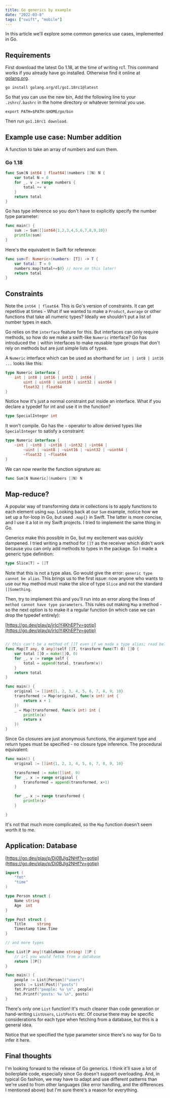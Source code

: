 ```yaml
---
title: Go generics by example
date: "2022-03-8"
tags: ["swift", "mobile"]
---
```



In this article we'll explore some common generics use cases, implemented in Go.

## Requirements

First download the latest Go 1.18, at the time of writing rc1. This command works if you already have go installed. Otherwise find it online at [golang.org](https://golang.org). 

```
go install golang.org/dl/go1.18rc1@latest
```

So that you can use the new bin, Add the following line to your `.zshrc`/`.bashrc` in the home directory or whatever terminal you use. 
```
export PATH=$PATH:$HOME/go/bin
```

Then run `go1.18rc1 download`.

## Example use case: Number addition

A function to take an array of numbers and sum them.

### Go 1.18

```go
func Sum[N int64 | float64](numbers []N) N {
    var total N = 0
    for _, v := range numbers {
        total += v
    }
    return total
}
```

Go has type inference so you don't have to explicitly specify the number type parameter:
```go
func main() {
    sum := Sum([]int64{1,2,3,4,5,6,7,8,9,10})
    println(sum)
}
```

Here's the equivalent in Swift for reference:
```swift
func sum<T: Numeric>(numbers: [T]) -> T {
    var total: T = 0
    numbers.map{total+=$0} // more on this later!
    return total
}
```

## Constraints

Note the `int64 | float64`. This is Go's version of constraints. It can get repetitive at times -  What if we wanted to make a `Product`, `Average` or other functions that take all numeric types? Ideally we shouldn't put a list of number types in each. 

Go relies on the `interface` feature for this. But interfaces can only require methods, so how do we make a swift-like `Numeric` interface? Go has introduced the `|` within interfaces to make reusable type groups that don't rely on methods but are just simple lists of types. 

A `Numeric` interface which can be used as shorthand for `int | int8 | int16 ...` looks like this:

```go
type Numeric interface {
	int | int8 | int16 | int32 | int64 |
		uint | uint8 | uint16 | uint32 | uint64 |
		float32 | float64
}
```

Notice how it's just a normal constraint put inside an interface. What if you declare a typedef for int and use it in the function?

```go
type SpecialInteger int
```

It won't compile. Go has the `~` operator to allow derived types like `SpecialInteger` to satisfy a constraint:

```go
type Numeric interface {
	~int | ~int8 | ~int16 | ~int32 | ~int64 |
		~uint | ~uint8 | ~uint16 | ~uint32 | ~uint64 |
		~float32 | ~float64
}
```

We can now rewrite the function signature as:
```go
func Sum[N Numeric](numbers []N) N
```

## Map-reduce?

A popular way of transforming data in collections is to apply functions to each element using `map`. Looking back at our `Sum` example, notice how we set up a for-loop in Go, but used `.map{}` in Swift. The latter is more concise, and I use it a lot in my Swift projects. I tried to implement the same thing in Go.

Generics make this possible in Go, but my excitement was quickly dampened. I tried writing a method for `[]T` as the receiver which didn't work because you can only add methods to types in the package. So I made a generic type definition:

```go
type Slice[T] = []T
```

Note that this is not a type alias. Go would give the error: `generic type cannot be alias`. This brings us to the first issue: now anyone who wants to use our `Map` method must make the slice of type `Slice` and not the standard `[]Something`. 

Then, try to implement this and you'll run into an error along the lines of `method cannot have type parameters`. This rules out making `Map` a method - so the next option is to make it a regular function (in which case we can drop the typedef entirely):

[https://go.dev/play/p/jrIclY4KhEP?v=gotip](https://go.dev/play/p/jrIclY4KhEP?v=gotip)

```go

// this can't be a method of []T even if we made a type alias; read below
func Map[T any, O any](self []T, transform func(T) O) []O {
	var total []O = make([]O, 0)
	for _, v := range self {
		total = append(total, transform(v))
	}
	return total
}

func main() {
	original := []int{1, 2, 3, 4, 5, 6, 7, 8, 9, 10}
	transformed := Map(original, func(x int) int {
		return x + 1
	})
	_ = Map(transformed, func(x int) int {
		println(x)
		return x
	})
}

```

Since Go closures are just anonymous functions, the argument type and return types must be specified - no closure type inference. The procedural equivalent:

```go
func main() {
	original := []int{1, 2, 3, 4, 5, 6, 7, 8, 9, 10}

    transformed := make([]int, 0)
	for _, x := range original {
        transformed = append(transformed, x+1)
    }

    for _, x := range transformed {
        println(x)
    }

}
```

It's not that much more complicated, so the `Map` function doesn't seem worth it to me. 

## Application: Database
[https://go.dev/play/p/Di0BJlg2NHf?v=gotip](https://go.dev/play/p/Di0BJlg2NHf?v=gotip)

```go
import (
	"fmt"
	"time"
)

type Person struct {
	Name string
	Age  int
}

type Post struct {
	Title     string
	Timestamp time.Time
}

// and more types

func List[P any](tableName string) []P {
	// irl you would fetch from a database
	return []P{}
}

func main() {
	people := List[Person]("users")
    posts := List[Post]("posts")
	fmt.Printf("people: %v \n", people)
    fmt.Printf("posts: %v \n", posts)
}
```

There's only one `List` function! It's much cleaner than code generation or hand-writing `ListUsers`, `ListPosts` etc. Of course there may be specific considerations for each type when fetching from a database, but this is a general idea. 

Notice that we specified the type parameter since there's no way for Go to infer it here. 


## Final thoughts

I'm looking forward to the release of Go generics. I think it'll save a lot of boilerplate code, especially since Go doesn't support overloading. And, in typical Go fashion, we may have to adapt and use different patterns than we're used to from other languages (like error handling, and the differences I mentioned above) but I'm sure there's a reason for everything.